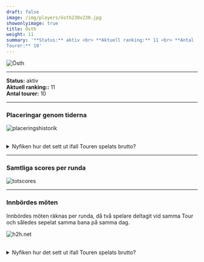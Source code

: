 ```yaml
---  
draft: false  
image: /img/players/östh230x230.jpg  
showonlyimage: true  
title: Östh  
weight: 11  
summary: '**Status:** aktiv <br> **Aktuell ranking:** 11 <br> **Antal
Tourer:** 10'  
---
```


![Östh](/img/players/östh230x230.jpg)

------------------------------------------------------------------------

**Status:** aktiv  
**Aktuell ranking::** 11  
**Antal tourer:** 10

------------------------------------------------------------------------

### Placeringar genom tiderna

![placeringshistorik](/playerstats/Östh.placing.net.png) <br><br>
<details> <summary>Nyfiken hur det sett ut ifall Touren spelats
brutto?</summary> <p>

![placeringshistorik](/playerstats/Östh.placing.gross.png) </p>
</details>

------------------------------------------------------------------------

### Samtliga scores per runda

![totscores](/playerstats/Östh.totscores.png)

------------------------------------------------------------------------

### Innbördes möten

Innbördes möten räknas per runda, då två spelare deltagit vid samma Tour
och således sepelat samma bana på samma dag.

![h2h.net](/playerstats/Östh.h2h.net.png) <br><br> <details>
<summary>Nyfiken hur det sett ut ifall Touren spelats brutto?</summary>
<p>

![h2h.gross](/playerstats/Östh.h2h.gross.png) </p> </details>
